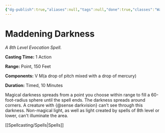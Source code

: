 ```yaml
---
{"dg-publish":true,"aliases":null,"tags":null,"done":true,"classes":"Warlock, Wizard,","spellLevel":8,"school":"Evocation","source":"XGE","permalink":"/spells/maddening-darkness/","dgHomeLink":false,"dgPassFrontmatter":true}
---
```


# Maddening Darkness
*A 8th Level Evocation Spell.*

**Casting Time:** 1 Action

**Range:** Point, 150 Feet

**Components:** V M(a drop of pitch mixed with a drop of mercury)

**Duration:** Timed, 10 Minutes

Magical darkness spreads from a point you choose within range to fill a 60-foot-radius sphere until the spell ends. The darkness spreads around corners. A creature with {@sense darkvision} can't see through this darkness. Non-magical light, as well as light created by spells of 8th level or lower, can't illuminate the area.

[[Spellcasting/Spells|Spells]]